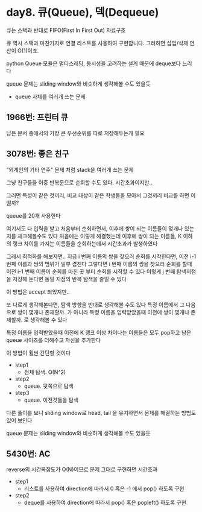 # day8. 큐(Queue), 덱(Dequeue)


큐는 스택과 반대로 FIFO(First In First Out) 자료구조

큐 역시 스택과 마찬가지로 연결 리스트를 사용하여 구현합니다. 그러하면 삽입/삭제 연산이 O(1)이죠.


python Queue 모듈은 멀티스레딩, 동시성을 고려하는 설계 때문에 deque보다 느리다


queue 문제는 sliding window와 비슷하게 생각해볼 수도 있을듯


* queue 자체를 여러개 쓰는 문제


## 1966번: 프린터 큐

남은 문서 중에서의 가장 큰 우선순위를 따로 저장해두는게 필요


## 3078번: 좋은 친구

"외계인의 기타 연주" 문제 처럼 stack을 여러개 쓰는 문제

그냥 친구들을 이중 반복문으로 순회할 수도 있다. 시간초과이지만..

그러면 특성이 같은 것끼리, 비교 대상이 같은 학생들을 모아서 그것끼리 비교를 하면 어떨까?

queue를 20개 사용한다

여기서도 다 입력을 받고 처음부터 순회하면서, 이후에 쌍이 되는 이름들이 몇개나 있는지를 체크해볼수도 있다
처음에는 이렇게 해결했는데 이후에 쌍이 되는 이름들, K 이하의 랭크 차이를 가지는 이름들을 순회하는데서 시간초과가 발생하였다

그래서 최적화를 해보자면..
지금 i 번째 이름의 쌍을 찾으러 순회를 시작한다면, 이전 i-1 번째 이름과 쌍의 범위가 일부 겹친다
그렇다면 i 번째 이름의 쌍을 찾으러 순회를 할때 이전 i-1 번째 이름이 순회를 마친 곳 부터 순회를 시작할 수 있다
이렇게 j 번째 탐색지점을 저장해 둔다면 동일 지점의 반복 탐색을 줄일 수 있다

이 방법은 accept 되었지만..


또 다르게 생각해본다면, 탐색 방향을 반대로 생각해볼 수도 있다
특정 이름에서 그 다음으로 쌍이 몇개나 존재할까. 가 아니라
특정 이름을 입력받았을때 이전에 쌍이 몇개나 존재할까. 로 생각해볼 수 있다

특정 이름을 입력받았을때 이전에 K 랭크 이상 차이나는 이름들은 모두 pop하고 남은 queue 사이즈를 더해주고 자신을 추가한다

이 방법이 훨씬 간단할 것이다


* step1
	- 전체 탐색. O(N^2)
* step2
	- queue. 뒷쪽으로 탐색
* step3
	- queue. 이전것들을 탐색


다른 풀이를 보니 sliding window로 head, tail 을 유지하면서 문제를 해결하는 방법도 있어 보인다

queue 문제는 sliding window와 비슷하게 생각해볼 수도 있을듯



## 5430번: AC

reverse의 시간복잡도가 O(N)이므로 문제 그대로 구현하면 시간초과

* step1
	- 리스트를 사용하여 direction에 따라서 0 혹은 -1 에서 pop() 하도록 구현
* step2
	- deque를 사용하여 direction에 따라서 pop() 혹은 popleft() 하도록 구현







































